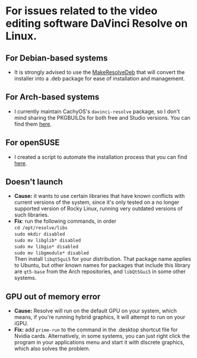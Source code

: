 # For issues related to the video editing software DaVinci Resolve on Linux.
## For Debian-based systems
- It is strongly advised to use the [MakeResolveDeb](https://www.danieltufvesson.com/makeresolvedeb) that will convert the installer into a .deb package for ease of installation and management.
## For Arch-based systems
- I currently maintain CachyOS's `davinci-resolve` package, so I don't mind sharing the PKGBUILDs for both free and Studio versions. You can find them [here](https://github.com/psygreg/linux-troubleshooting/tree/main/resolve-arch).
## For openSUSE
- I created a script to automate the installation process that you can find [here](https://github.com/psygreg/resolve-suse).
## Doesn't launch
- **Cause:** it wants to use certain libraries that have known conflicts with current versions of the system, since it's only tested on a no longer supported version of Rocky Linux, running very outdated versions of such libraries.
- **Fix**: run the following commands, in order\
`cd /opt/resolve/libs`\
`sudo mkdir disabled`\
`sudo mv libglib* disabled`\
`sudo mv libgio* disabled`\
`sudo mv libgmodule* disabled`\
Then install `libqt5gui5` for your distribution. That package name applies to Ubuntu, but other known names for packages that include this library are `qt5-base` from the Arch repositories, and `libQt5Gui5` in some other systems.

## GPU out of memory error
- **Cause:** Resolve will run on the default GPU on your system, which means, if you're running hybrid graphics, it will attempt to run on your iGPU.
- **Fix:** add `prime-run` to the command in the .desktop shortcut file for Nvidia cards. Alternatively, in some systems, you can just right click the program in your applications menu and start it with discrete graphics, which also solves the problem. 
